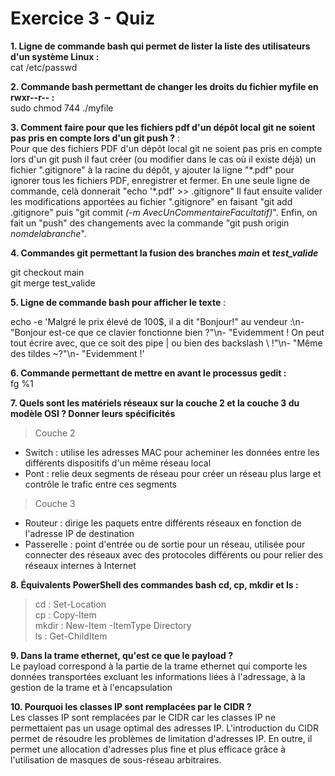 # Exercice 3 - Quiz  

**1. Ligne de commande bash qui permet de lister la liste des utilisateurs d'un système Linux :**  
cat /etc/passwd  

**2. Commande bash permettant de changer les droits du fichier myfile en rwxr--r-- :**  
sudo chmod 744 ./myfile

**3. Comment faire pour que les fichiers pdf d'un dépôt local git ne soient pas pris en compte lors d'un git push ?** :  
Pour que des fichiers PDF d'un dépôt local git ne soient pas pris en compte lors d'un git push il faut créer (ou modifier dans le cas où il existe déjà) un fichier ".gitignore" à la racine du dépôt, y ajouter la ligne "\*.pdf" pour ignorer tous les fichiers PDF, enregistrer et fermer. En une seule ligne de commande, celà donnerait "echo '\*.pdf' >> .gitignore"
Il faut ensuite valider les modifications apportées au fichier ".gitignore" en faisant "git add .gitignore" puis "git commit _(-m AvecUnCommentaireFacultatif)_".
Enfin, on fait un "push" des changements avec la commande "git push origin _nomdelabranche_".  

**4. Commandes git permettant la fusion des branches _main_ et _test_valide_**

git checkout main  
git merge test_valide

**5. Ligne de commande bash pour afficher le texte** : 

echo -e 'Malgré le prix élevé de 100$, il a dit "Bonjour!" au vendeur :\n- "Bonjour est-ce que ce clavier fonctionne bien ?"\n- "Evidemment ! On peut tout écrire avec, que ce soit des pipe | ou bien des backslash \\ !"\n- "Même des tildes ~?"\n- "Evidemment !'

**6. Commande permettant de mettre en avant le processus gedit :**  
fg %1  

**7. Quels sont les matériels réseaux sur la couche 2 et la couche 3 du modèle OSI ? Donner leurs spécificités**
>Couche 2  
- Switch : utilise les adresses MAC pour acheminer les données entre les différents dispositifs d'un même réseau local
- Pont : relie deux segments de réseau pour créer un réseau plus large et contrôle le trafic entre ces segments
>Couche 3
- Routeur : dirige les paquets entre différents réseaux en fonction de l'adresse IP de destination
- Passerelle : point d'entrée ou de sortie pour un réseau, utilisée pour connecter des réseaux avec des protocoles différents ou pour relier des réseaux internes à Internet

**8. Équivalents PowerShell des commandes bash cd, cp, mkdir et ls :**
>cd : Set-Location  
>cp : Copy-Item  
>mkdir : New-Item -ItemType Directory  
>ls : Get-ChildItem  

**9. Dans la trame ethernet, qu'est ce que le payload ?**  
Le payload correspond à la partie de la trame ethernet qui comporte les données transportées excluant les informations liées à l'adressage, à  la gestion de la trame et à l'encapsulation  

**10. Pourquoi les classes IP sont remplacées par le CIDR ?**  
Les classes IP sont remplacées par le CIDR car les classes IP ne permettaient pas un usage optimal des adresses IP. L'introduction du CIDR permet de résoudre les problèmes de limitation d'adresses IP. En outre, il permet une allocation d'adresses plus fine et plus efficace grâce à l'utilisation de masques de sous-réseau arbitraires.
